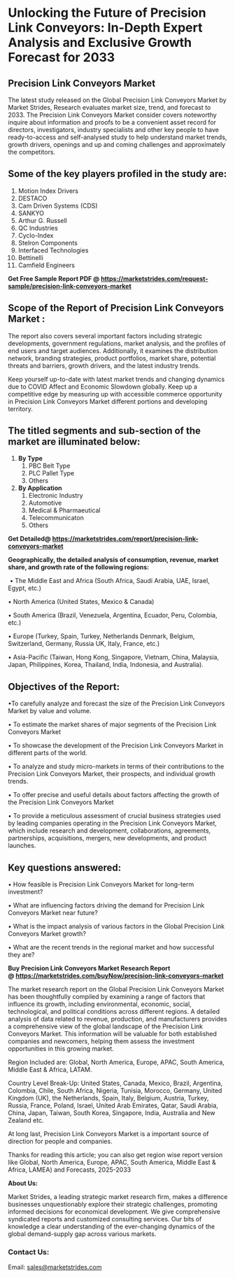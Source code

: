<h1>Unlocking the Future of Precision Link Conveyors: In-Depth Expert Analysis and Exclusive Growth Forecast for 2033</h1>
<h2>Precision Link Conveyors Market</h2>
<p>The latest study released on the Global Precision Link Conveyors Market by Market Strides, Research evaluates market size, trend, and forecast to 2033. The Precision Link Conveyors Market consider covers noteworthy inquire about information and proofs to be a convenient asset record for directors, investigators, industry specialists and other key people to have ready-to-access and self-analysed study to help understand market trends, growth drivers, openings and up and coming challenges and approximately the competitors.</p>
<h2>Some of the key players profiled in the study are:</h2>
<ol>
<li>Motion Index Drivers</li>
<li>DESTACO</li>
<li>Cam Driven Systems (CDS)</li>
<li>SANKYO</li>
<li>Arthur G. Russell</li>
<li>QC Industries</li>
<li>Cyclo-Index</li>
<li>Stelron Components</li>
<li>Interfaced Technologies</li>
<li>Bettinelli</li>
<li>Camfield Engineers</li>
</ol>
<p><strong>Get Free Sample Report PDF @ <a href="https://marketstrides.com/request-sample/precision-link-conveyors-market">https://marketstrides.com/request-sample/precision-link-conveyors-market</a></strong></p>
<h2>Scope of the Report of Precision Link Conveyors Market :</h2>
<p>The report also covers several important factors including strategic developments, government regulations, market analysis, and the profiles of end users and target audiences. Additionally, it examines the distribution network, branding strategies, product portfolios, market share, potential threats and barriers, growth drivers, and the latest industry trends.</p>
<p>Keep yourself up-to-date with latest market trends and changing dynamics due to COVID Affect and Economic Slowdown globally. Keep up a competitive edge by measuring up with accessible commerce opportunity in Precision Link Conveyors Market different portions and developing territory.</p>
<h2>The titled segments and sub-section of the market are illuminated below:</h2>
<ol>
<li><strong>By Type</strong>
<ol>
<li>PBC Belt Type</li>
<li>PLC Pallet Type</li>
<li>Others</li>
</ol>
</li>
<li><strong>By Application</strong>
<ol>
<li>Electronic Industry</li>
<li>Automotive</li>
<li>Medical &amp; Pharmaeutical</li>
<li>Telecommunicaton</li>
<li>Others</li>
</ol>
</li>
</ol>
<p><strong>Get Detailed@ <a href="https://marketstrides.com/report/precision-link-conveyors-market">https://marketstrides.com/report/precision-link-conveyors-market</a></strong></p>
<p><strong>Geographically, the detailed analysis of consumption, revenue, market share, and growth rate of the following regions:</strong></p>
<p>&nbsp;&bull; The Middle East and Africa (South Africa, Saudi Arabia, UAE, Israel, Egypt, etc.)</p>
<p>&bull; North America (United States, Mexico &amp; Canada)</p>
<p>&bull; South America (Brazil, Venezuela, Argentina, Ecuador, Peru, Colombia, etc.)</p>
<p>&bull; Europe (Turkey, Spain, Turkey, Netherlands Denmark, Belgium, Switzerland, Germany, Russia UK, Italy, France, etc.)</p>
<p>&bull; Asia-Pacific (Taiwan, Hong Kong, Singapore, Vietnam, China, Malaysia, Japan, Philippines, Korea, Thailand, India, Indonesia, and Australia).</p>
<h2><strong>Objectives of the Report: </strong></h2>
<p>&bull;To carefully analyze and forecast the size of the Precision Link Conveyors Market by value and volume.</p>
<p>&bull; To estimate the market shares of major segments of the Precision Link Conveyors Market</p>
<p>&bull; To showcase the development of the Precision Link Conveyors Market in different parts of the world.</p>
<p>&bull; To analyze and study micro-markets in terms of their contributions to the Precision Link Conveyors Market, their prospects, and individual growth trends.</p>
<p>&bull; To offer precise and useful details about factors affecting the growth of the Precision Link Conveyors Market</p>
<p>&bull; To provide a meticulous assessment of crucial business strategies used by leading companies operating in the Precision Link Conveyors Market, which include research and development, collaborations, agreements, partnerships, acquisitions, mergers, new developments, and product launches.</p>
<h2><strong>Key questions answered: </strong></h2>
<p>&bull; How feasible is Precision Link Conveyors Market for long-term investment?</p>
<p>&bull; What are influencing factors driving the demand for Precision Link Conveyors Market near future?</p>
<p>&bull; What is the impact analysis of various factors in the Global Precision Link Conveyors Market growth?</p>
<p>&bull; What are the recent trends in the regional market and how successful they are?</p>
<p><strong>Buy Precision Link Conveyors Market Research Report @&nbsp;<a href="https://marketstrides.com/buyNow/precision-link-conveyors-market">https://marketstrides.com/buyNow/precision-link-conveyors-market</a></strong></p>
<p>The market research report on the Global Precision Link Conveyors Market has been thoughtfully compiled by examining a range of factors that influence its growth, including environmental, economic, social, technological, and political conditions across different regions. A detailed analysis of data related to revenue, production, and manufacturers provides a comprehensive view of the global landscape of the Precision Link Conveyors Market. This information will be valuable for both established companies and newcomers, helping them assess the investment opportunities in this growing market.</p>
<p>Region Included are: Global, North America, Europe, APAC, South America, Middle East &amp; Africa, LATAM.</p>
<p>Country Level Break-Up: United States, Canada, Mexico, Brazil, Argentina, Colombia, Chile, South Africa, Nigeria, Tunisia, Morocco, Germany, United Kingdom (UK), the Netherlands, Spain, Italy, Belgium, Austria, Turkey, Russia, France, Poland, Israel, United Arab Emirates, Qatar, Saudi Arabia, China, Japan, Taiwan, South Korea, Singapore, India, Australia and New Zealand etc.</p>
<p>At long last, Precision Link Conveyors Market is a important source of direction for people and companies.</p>
<p>Thanks for reading this article; you can also get region wise report version like Global, North America, Europe, APAC, South America, Middle East &amp; Africa, LAMEA) and Forecasts, 2025-2033</p>
<p><strong>About Us: </strong></p>
<p>Market Strides, a leading strategic market research firm, makes a difference businesses unquestionably explore their strategic challenges, promoting informed decisions for economical development. We give comprehensive syndicated reports and customized consulting services. Our bits of knowledge a clear understanding of the ever-changing dynamics of the global demand-supply gap across various markets.</p>
<h3>Contact Us:</h3>
<p>Email: <a href="mailto:sales@marketstrides.com">sales@marketstrides.com</a></p>
